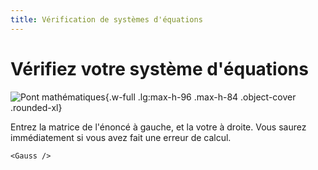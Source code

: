 ```yaml
---
title: Vérification de systèmes d'équations
---
```


# Vérifiez votre système d'équations

![Pont mathématiques](/images/PM1C.png){.w-full .lg:max-h-96 .max-h-84 .object-cover .rounded-xl}

Entrez la matrice de l'énoncé à gauche,
et la votre à droite.
Vous saurez immédiatement si vous avez fait une erreur de calcul.

~~~ tsx {.raw}
<Gauss />
~~~
